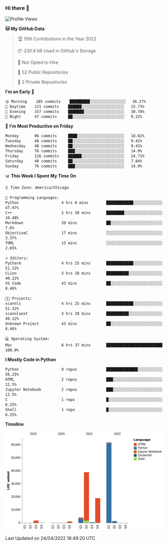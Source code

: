 ### Hi there 👋

<!--
**cauliyang/cauliyang** is a ✨ _special_ ✨ repository because its `README.md` (this file) appears on your GitHub profile.

Here are some ideas to get you started:

- 🔭 I’m currently working on ...
- 🌱 I’m currently learning ...
- 👯 I’m looking to collaborate on ...
- 🤔 I’m looking for help with ...
- 💬 Ask me about ...
- 📫 How to reach me: ...
- 😄 Pronouns: ...
- ⚡ Fun fact: ...
-->

<!--START_SECTION:waka-->
![Profile Views](http://img.shields.io/badge/Profile%20Views-0-blue)

**🐱 My GitHub Data** 

> 🏆 599 Contributions in the Year 2022
 > 
> 📦 230.8 kB Used in GitHub's Storage 
 > 
> 🚫 Not Opted to Hire
 > 
> 📜 52 Public Repositories 
 > 
> 🔑 2 Private Repositories  
 > 
**I'm an Early 🐤** 

```text
🌞 Morning    185 commits    █████████░░░░░░░░░░░░░░░░   36.27% 
🌆 Daytime    121 commits    ██████░░░░░░░░░░░░░░░░░░░   23.73% 
🌃 Evening    157 commits    ███████░░░░░░░░░░░░░░░░░░   30.78% 
🌙 Night      47 commits     ██░░░░░░░░░░░░░░░░░░░░░░░   9.22%

```
📅 **I'm Most Productive on Friday** 

```text
Monday       96 commits     ████░░░░░░░░░░░░░░░░░░░░░   18.82% 
Tuesday      48 commits     ██░░░░░░░░░░░░░░░░░░░░░░░   9.41% 
Wednesday    48 commits     ██░░░░░░░░░░░░░░░░░░░░░░░   9.41% 
Thursday     76 commits     ███░░░░░░░░░░░░░░░░░░░░░░   14.9% 
Friday       126 commits    ██████░░░░░░░░░░░░░░░░░░░   24.71% 
Saturday     40 commits     ██░░░░░░░░░░░░░░░░░░░░░░░   7.84% 
Sunday       76 commits     ███░░░░░░░░░░░░░░░░░░░░░░   14.9%

```


📊 **This Week I Spent My Time On** 

```text
⌚︎ Time Zone: America/Chicago

💬 Programming Languages: 
Python                   4 hrs 8 mins        ████████████░░░░░░░░░░░░░   47.97% 
C++                      2 hrs 58 mins       ████████░░░░░░░░░░░░░░░░░   34.48% 
Markdown                 39 mins             ██░░░░░░░░░░░░░░░░░░░░░░░   7.6% 
ObjectiveC               17 mins             ░░░░░░░░░░░░░░░░░░░░░░░░░   3.37% 
TOML                     13 mins             ░░░░░░░░░░░░░░░░░░░░░░░░░   2.65%

🔥 Editors: 
PyCharm                  4 hrs 25 mins       ████████████░░░░░░░░░░░░░   51.32% 
CLion                    3 hrs 28 mins       ██████████░░░░░░░░░░░░░░░   40.22% 
VS Code                  43 mins             ██░░░░░░░░░░░░░░░░░░░░░░░   8.46%

🐱‍💻 Projects: 
scannls                  4 hrs 25 mins       ████████████░░░░░░░░░░░░░   51.32% 
scannlsext               3 hrs 28 mins       ██████████░░░░░░░░░░░░░░░   40.22% 
Unknown Project          43 mins             ██░░░░░░░░░░░░░░░░░░░░░░░   8.46%

💻 Operating System: 
Mac                      8 hrs 37 mins       █████████████████████████   100.0%

```

**I Mostly Code in Python** 

```text
Python                   9 repos             ██████████████░░░░░░░░░░░   56.25% 
HTML                     2 repos             ███░░░░░░░░░░░░░░░░░░░░░░   12.5% 
Jupyter Notebook         2 repos             ███░░░░░░░░░░░░░░░░░░░░░░   12.5% 
C                        1 repo              █░░░░░░░░░░░░░░░░░░░░░░░░   6.25% 
Shell                    1 repo              █░░░░░░░░░░░░░░░░░░░░░░░░   6.25%

```


**Timeline**

![Chart not found](https://raw.githubusercontent.com/cauliyang/cauliyang/main/charts/bar_graph.png) 


 Last Updated on 24/04/2022 18:49:20 UTC
<!--END_SECTION:waka-->
